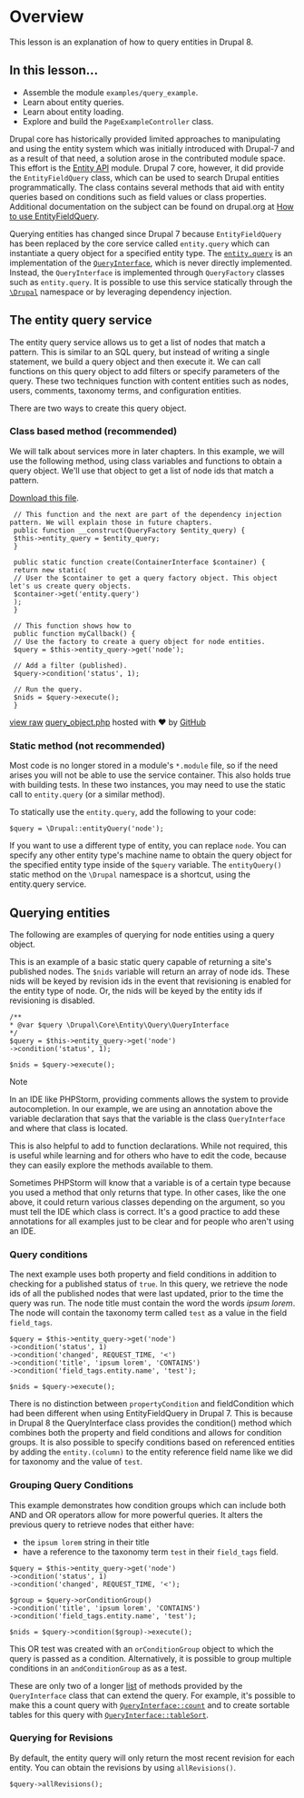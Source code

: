 <!--
{
"name" : "drupal-8-entity-queries-and-loading-entities",
"version" : "0.0.1",
"title" : "Lesson 6.1 - Entity queries and loading entities",
"description" : "Entity queries and loading entities",
"freshnessDate" : 2015-12-11,
"homepage" : "https://docs.acquia.com/articles/drupal-8-entity-queries-and-loading-entities",
"canonicalSource" : "https://docs.acquia.com/articles/drupal-8-entity-queries-and-loading-entities",
"license" : "CC BY-SA"
}
-->

<!-- @section -->

# Overview

This lesson is an explanation of how to query entities in Drupal 8.

<!-- @section -->

## In this lesson...

*   Assemble the module `examples/query_example`.
*   Learn about entity queries.
*   Learn about entity loading.
*   Explore and build the `PageExampleController` class.

Drupal core has historically provided limited approaches to manipulating and using the entity system which was initially introduced with Drupal-7 and as a result of that need, a solution arose in the contributed module space. This effort is the [Entity API](https://www.drupal.org/project/entity) module. Drupal 7 core, however, it did provide the `EntityFieldQuery` class, which can be used to search Drupal entities programmatically. The class contains several methods that aid with entity queries based on conditions such as field values or class properties. Additional documentation on the subject can be found on drupal.org at [How to use EntityFieldQuery](https://www.drupal.org/node/1343708).

Querying entities has changed since Drupal 7 because `EntityFieldQuery` has been replaced by the core service called `entity.query` which can instantiate a query object for a specified entity type. The [`entity.query`](https://api.drupal.org/api/drupal/core%21core.services.yml/service/entity.query/8) is an implementation of the [`QueryInterface`](https://api.drupal.org/api/drupal/core%21lib%21Drupal%21Core%21Entity%21Query%21QueryInterface.php/interface/QueryInterface/8), which is never directly implemented. Instead, the `QueryInterface` is implemented through `QueryFactory` classes such as `entity.query`. It is possible to use this service statically through the [`\Drupal`](https://api.drupal.org/api/drupal/core%21lib%21Drupal.php/function/Drupal%3A%3AentityQuery/8) namespace or by leveraging dependency injection.

<!-- @section -->

## The entity query service

The entity query service allows us to get a list of nodes that match a pattern. This is similar to an SQL query, but instead of writing a single statement, we build a query object and then execute it. We can call functions on this query object to add filters or specify parameters of the query. These two techniques function with content entities such as nodes, users, comments, taxonomy terms, and configuration entities.

There are two ways to create this query object.

### Class based method (recommended)

We will talk about services more in later chapters. In this example, we will use the following method, using class variables and functions to obtain a query object. We'll use that object to get a list of node ids that match a pattern.

[Download this file](https://gist.github.com/acquialibrary/d7fa2f328579c28baaec/archive/d92d1b6b405c2cc880e2b009fb34387cc3745cad.zip).

```
 // This function and the next are part of the dependency injection pattern. We will explain those in future chapters.
 public function __construct(QueryFactory $entity_query) {
 $this->entity_query = $entity_query;
 }

 public static function create(ContainerInterface $container) {
 return new static(
 // User the $container to get a query factory object. This object let's us create query objects.
 $container->get('entity.query')
 );
 }

 // This function shows how to
 public function myCallback() {
 // Use the factory to create a query object for node entities.
 $query = $this->entity_query->get('node');

 // Add a filter (published).
 $query->condition('status', 1);
 
 // Run the query.
 $nids = $query->execute();
 }
```

[view raw](https://gist.github.com/acquialibrary/d7fa2f328579c28baaec/raw/d92d1b6b405c2cc880e2b009fb34387cc3745cad/query_object.php) [query_object.php](https://gist.github.com/acquialibrary/d7fa2f328579c28baaec#file-query_object-php) hosted with ❤ by [GitHub](https://github.com)

### Static method (not recommended)

Most code is no longer stored in a module's `*.module` file, so if the need arises you will not be able to use the service container. This also holds true with building tests. In these two instances, you may need to use the static call to `entity.query` (or a similar method).

To statically use the `entity.query`, add the following to your code:

```$query = \Drupal::entityQuery('node');```

If you want to use a different type of entity, you can replace `node`. You can specify any other entity type's machine name to obtain the query object for the specified entity type inside of the `$query` variable. The `entityQuery()` static method on the `\Drupal` namespace is a shortcut, using the entity.query service.

<!-- @section -->

## Querying entities

The following are examples of querying for node entities using a query object.

This is an example of a basic static query capable of returning a site's published nodes. The `$nids` variable will return an array of node ids. These nids will be keyed by revision ids in the event that revisioning is enabled for the entity type of node. Or, the nids will be keyed by the entity ids if revisioning is disabled.

```
/**
* @var $query \Drupal\Core\Entity\Query\QueryInterface
*/
$query = $this->entity_query->get('node')
->condition('status', 1);

$nids = $query->execute();
```

Note

In an IDE like PHPStorm, providing comments allows the system to provide autocompletion. In our example, we are using an annotation above the variable declaration that says that the variable is the class `QueryInterface` and where that class is located.

This is also helpful to add to function declarations. While not required, this is useful while learning and for others who have to edit the code, because they can easily explore the methods available to them.

Sometimes PHPStorm will know that a variable is of a certain type because you used a method that only returns that type. In other cases, like the one above, it could return various classes depending on the argument, so you must tell the IDE which class is correct. It's a good practice to add these annotations for all examples just to be clear and for people who aren't using an IDE.


### Query conditions

The next example uses both property and field conditions in addition to checking for a published status of `true`. In this query, we retrieve the node ids of all the published nodes that were last updated, prior to the time the query was run. The node title must contain the word the words _ipsum lorem_. The node will contain the taxonomy term called `test` as a value in the field `field_tags`.

```
$query = $this->entity_query->get('node')
->condition('status', 1)
->condition('changed', REQUEST_TIME, '<')
->condition('title', 'ipsum lorem', 'CONTAINS')
->condition('field_tags.entity.name', 'test');

$nids = $query->execute();
```

There is no distinction between `propertyCondition` and fieldCondition which had been different when using EntityFieldQuery in Drupal 7\. This is because in Drupal 8 the QueryInterface class provides the condition() method which combines both the property and field conditions and allows for condition groups. It is also possible to specify conditions based on referenced entities by adding the `entity.(column)` to the entity reference field name like we did for taxonomy and the value of `test`.

### Grouping Query Conditions

This example demonstrates how condition groups which can include both AND and OR operators allow for more powerful queries. It alters the previous query to retrieve nodes that either have:

*   the `ipsum lorem` string in their title
*   have a reference to the taxonomy term `test` in their `field_tags` field.

```
$query = $this->entity_query->get('node')
->condition('status', 1)
->condition('changed', REQUEST_TIME, '<');

$group = $query->orConditionGroup()
->condition('title', 'ipsum lorem', 'CONTAINS')
->condition('field_tags.entity.name', 'test');

$nids = $query->condition($group)->execute();
```

This OR test was created with an `orConditionGroup` object to which the query is passed as a condition. Alternatively, it is possible to group multiple conditions in an `andConditionGroup` as as a test.

These are only two of a longer [list](https://api.drupal.org/api/drupal/core%21lib%21Drupal%21Core%21Entity%21Query%21QueryInterface.php/interface/QueryInterface/8) of methods provided by the `QueryInterface` class that can extend the query. For example, it's possible to make this a count query with [`QueryInterface::count`](https://api.drupal.org/api/drupal/core%21lib%21Drupal%21Core%21Entity%21Query%21QueryInterface.php/function/QueryInterface%3A%3Acount/8) and to create sortable tables for this query with [`QueryInterface::tableSort`](https://api.drupal.org/api/drupal/core%21lib%21Drupal%21Core%21Entity%21Query%21QueryInterface.php/function/QueryInterface%3A%3AtableSort/8).

### Querying for Revisions

By default, the entity query will only return the most recent revision for each entity. You can obtain the revisions by using `allRevisions()`.

```
$query->allRevisions();
```
